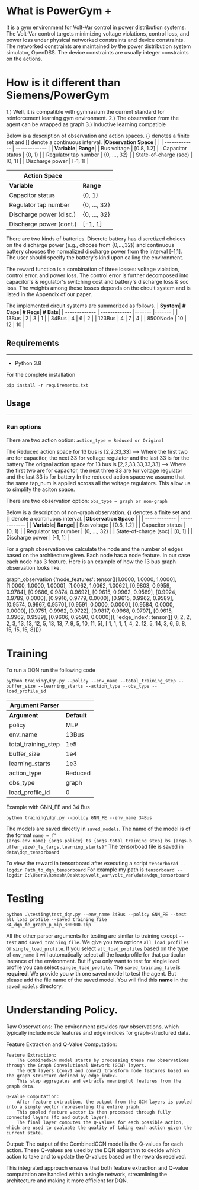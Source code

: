 # What is PowerGym +
It is a gym environment for Volt-Var control in power distribution systems. The Volt-Var control targets minimizing voltage violations, control loss, and power loss under physical networked constraints and device constraints. The networked constraints are maintained by the power distribution system simulator, OpenDSS. The device constraints are usually integer constraints on the actions.

# How is it different than Siemens/PowerGym
1.) Well, it is compatible with gymnasium the current standard for reinforcement learning gym environment.
2.) The observation from the agent can be wrapped as graph
3.) Inductive learning compatible

Below is a description of observation and action spaces. {} denotes a finite set and [] denote a continuous interval.
|**Observation Space** | |
| ------------- | ------------- |
| **Variable**| **Range**|
| Bus voltage     | [0.8, 1.2] |
| Capacitor status     | {0, 1} |
| Regulator tap number | {0, ..., 32} |
| State-of-charge (soc) | [0, 1] |
| Discharge power  | [-1, 1]  |

|**Action Space** | |
| ------------- | ------------- |
| **Variable**| **Range**|
| Capacitor status     | {0, 1} |
| Regulator tap number | {0, ..., 32} |
| Discharge power (disc.) | {0, ..., 32} |
| Discharge power (cont.) | [-1, 1]  |

There are two kinds of batteries. Discrete battery has discretized choices on the discharge power (e.g., choose from {0,...,32}) and continuous battery chooses the normalized discharge power from the interval [-1,1]. The user should specify the battery's kind upon calling the environment.

The reward function is a combination of three losses: voltage violation, control error, and power loss. The control error is further decomposed into capacitor's & regulator's switching cost and battery's discharge loss & soc loss. The weights among these losses depends on the circuit system and is listed in the Appendix of our paper. 

The implemented circuit systems are summerized as follows.
| **System**| **# Caps**| **# Regs**| **# Bats**|
| ------------- | ------------- |------- |------- |
| 13Bus     | 2 | 3 | 1 |
| 34Bus | 4 | 6 | 2 |
| 123Bus | 4 | 7 | 4 |
| 8500Node | 10 | 12 | 10 |


## Requirements
------------
- Python 3.8

For the complete installation
```
pip install -r requirements.txt
```

## Usage
------------
### Run options
There are two action option: `action_type = Reduced or Original`

The Reduced action space for 13 bus is [2,2,33,33] --> Where the first two are for capacitor, the next 33 for voltage regulator and the last 33 is for the battery
The orignal action space for 13 bus is [2,2,33,33,33,33] --> Where the first two are for capacitor, the next three 33 are for voltage regulator and the last 33 is for battery
In the reduced action space we assume that the same tap_num is applied across all the voltage regulators. This allow us to simplify the aciton space.

There are two observation option: `obs_type = graph or non-graph`

Below is a description of non-graph observation. {} denotes a finite set and [] denote a continuous interval.
|**Observation Space** | |
| ------------- | ------------- |
| **Variable**| **Range**|
| Bus voltage     | [0.8, 1.2] |
| Capacitor status     | {0, 1} |
| Regulator tap number | {0, ..., 32} |
| State-of-charge (soc) | [0, 1] |
| Discharge power  | [-1, 1]  |

For a graph observation we calculate the node and the number of edges based on the architecture given. Each node has a node feature. In our case each node has 3 feature. Here is an example of how the 13 bus graph observation looks like. 

graph_observation
{'node_features': tensor([[1.0000, 1.0000, 1.0000],
        [1.0000, 1.0000, 1.0000],
        [1.0062, 1.0062, 1.0062],
        [0.9803, 0.9959, 0.9784],
        [0.9686, 0.9874, 0.9692],
        [0.9615, 0.9962, 0.9589],
        [0.9924, 0.9789, 0.0000],
        [0.9916, 0.9779, 0.0000],
        [0.9615, 0.9962, 0.9589],
        [0.9574, 0.9967, 0.9570],
        [0.9591, 0.0000, 0.0000],
        [0.9584, 0.0000, 0.0000],
        [0.9751, 0.9962, 0.9722],
        [0.9817, 0.9968, 0.9797],
        [0.9615, 0.9962, 0.9589],
        [0.9606, 0.9590, 0.0000]]), 
'edge_index': tensor([[ 0,  2,  2,  2,  3, 13, 13, 12,  5, 13, 13,  7,  9,  5, 10, 11,  5],
        [ 1,  1,  1,  1,  4,  2, 12,  5, 14,  3,  6,  6,  8, 15, 15, 15,  8]])}

# Training
To run a DQN run the following code
```
python training\dqn.py --policy --env_name --total_training_step --buffer_size --learning_starts --action_type --obs_type --load_profile_id
```

|**Argument Parser** | |
| ------------- | ------------- |
| **Argument**| **Default**| **Range**|
| policy     | MLP | MLP, GNN_FE, GNN_Policy |
| env_name     | 13Bus | 13Bus, 34Bus, 123Bus, 8500-Node |
| total_training_step    |1e5 | [1 - Any larger number] |
| buffer_size     | 1e4 | [1 - Any larger number] Note: Make sure it is less than training steps |
| learning_starts    | 1e3 |[1 - Any larger number] Note: Make sure it is less than training steps|
| action_type     | Reduced | Reduced, Original |
| obs_type     | graph | graph, non_graph |
| load_profile_id     | 0 |13bus: [0,72], 34bus: [0,15], 123Bus: [0,15] |


Example with GNN_FE and 34 Bus

```
python training\dqn.py --policy GNN_FE --env_name 34Bus
```

The models are saved directly in `saved_models`. 
The name of the model is of the format `name = f"{args.env_name}_{args.policy}_ts_{args.total_training_step}_bs_{args.buffer_size}_ls_{args.learning_starts}"`
The tensorboad file is saved in `data\dqn_tensorboard`

To view the reward in tensorboard after executing a script `tensorborad --logdir Path_to_dqn_tensorboard`
For example my path is `tensorboard --logdir C:\Users\Romesh\Desktop\volt_var\volt_var\data\dqn_tensorboard`

# Testing
```
python .\testing\test_dqn.py --env_name 34Bus --policy GNN_FE --test all_load_profile --saved_training_file 34_dqn_fe_graph_p_mlp_300000.zip
```

All the other parser arguments for testing are similar to training except `--test` and `saved_training_file`. 
We give you two options `all_load_profiles` or `single_load_profile`. If you select `all_load_profiles` based on the type of `env_name` it will automatically select all the loadprofile for that particular instance of the environment. But if you only want to test for single load profile you can select `single_load_profile`. The `saved_training_file` is **required**. We provide you with one saved model to test the agent. But please add the file name of the saved model. You will find this **name** in the `saved_models` directory.

# Understanding Policy.

Raw Observations:
    The environment provides raw observations, which typically include node features and edge indices for graph-structured data.

Feature Extraction and Q-Value Computation:

    Feature Extraction:
        The CombinedGCN model starts by processing these raw observations through the Graph Convolutional Network (GCN) layers.
        The GCN layers (conv1 and conv2) transform node features based on the graph structure defined by edge_index.
        This step aggregates and extracts meaningful features from the graph data.

    Q-Value Computation:
        After feature extraction, the output from the GCN layers is pooled into a single vector representing the entire graph.
        This pooled feature vector is then processed through fully connected layers (fc and output_layer).
        The final layer computes the Q-values for each possible action, which are used to evaluate the quality of taking each action given the current state.

Output:
    The output of the CombinedGCN model is the Q-values for each action.
    These Q-values are used by the DQN algorithm to decide which action to take and to update the Q-values based on the rewards received.

This integrated approach ensures that both feature extraction and Q-value computation are handled within a single network, streamlining the architecture and making it more efficient for DQN.

